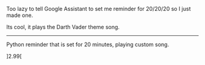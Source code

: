 Too lazy to tell Google Assistant to set me reminder for 20/20/20 so I just made one.

Its cool, it plays the Darth Vader theme song.

-----------------------------------------------------------------------------------------------------

Python reminder that is set for 20 minutes, playing custom song.


]2.99[
